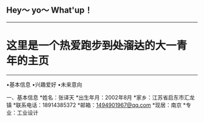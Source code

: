 ## Hey～ yo～ What'up！

***

# 这里是一个热爱跑步~~到处溜达~~的大一青年的主页

***
•基本信息 •兴趣爱好 •未来意向


一、基本信息
 *姓名：张译天
 *出生年月：2002年8月
 *家乡：江苏省启东市汇龙镇
 *联系电话：18914385372
 *邮箱：[1494901967@qq.com](https://w.mail.qq.com/cgi-bin/mobile?sid=8j2Xi__dABrJfSR7A7rQO-Ct,4,qSzcxTE9rUXE1ejNITlRHbUI3VTN0aGtqSU1EOWMwaW4qMnB1ZUZMcEgxb18.&t=phone#today)
 *现居：南京
 *专业：工业设计
 
 
